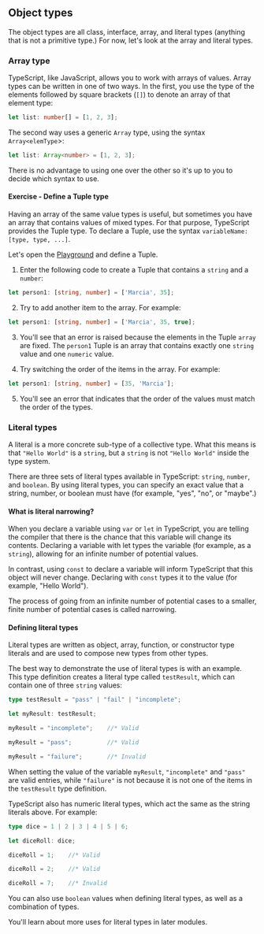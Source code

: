 ## Object types

The object types are all class, interface, array, and literal types (anything that is not a primitive type.) For now, let's look at the array and literal types.

### Array type

TypeScript, like JavaScript, allows you to work with arrays of values. Array types can be written in one of two ways. In the first, you use the type of the elements followed by square brackets (`[]`) to denote an array of that element type:

```typescript
let list: number[] = [1, 2, 3];

```

The second way uses a generic `Array` type, using the syntax `Array<elemType`>:

```typescript
let list: Array<number> = [1, 2, 3];

```

There is no advantage to using one over the other so it's up to you to decide which syntax to use.

#### Exercise - Define a Tuple type

Having an array of the same value types is useful, but sometimes you have an array that contains values of mixed types. For that purpose, TypeScript provides the Tuple type. To declare a Tuple, use the syntax `variableName: [type, type, ...]`.

Let's open the [Playground](https://www.typescriptlang.org/play) and define a Tuple.

1. Enter the following code to create a Tuple that contains a `string` and a `number`:

  ```typescript
  let person1: [string, number] = ['Marcia', 35];

  ```

2. Try to add another item to the array. For example:

  ```typescript
  let person1: [string, number] = ['Marcia', 35, true];

  ```

3. You'll see that an error is raised because the elements in the Tuple `array` are fixed. The `person1` Tuple is an array that contains exactly one `string` value and one `numeric` value.

1. Try switching the order of the items in the array. For example:

  ```typescript
  let person1: [string, number] = [35, 'Marcia'];

  ```

5. You'll see an error that indicates that the order of the values must match the order of the types.

### Literal types

A literal is a more concrete sub-type of a collective type. What this means is that `"Hello World"` is a `string`, but a `string` is not `"Hello World"` inside the type system.

There are three sets of literal types available in TypeScript: `string`, `number`, and `boolean`. By using literal types, you can specify an exact value that a string, number, or boolean must have (for example, "yes", "no", or "maybe".)

#### What is literal narrowing?

When you declare a variable using `var` or `let` in TypeScript, you are telling the compiler that there is the chance that this variable will change its contents. Declaring a variable with let types the variable (for example, as a `string`), allowing for an infinite number of potential values.

In contrast, using `const` to declare a variable will inform TypeScript that this object will never change. Declaring with `const` types it to the value (for example, "Hello World").

The process of going from an infinite number of potential cases to a smaller, finite number of potential cases is called narrowing.

#### Defining literal types

Literal types are written as object, array, function, or constructor type literals and are used to compose new types from other types.

The best way to demonstrate the use of literal types is with an example. This type definition creates a literal type called `testResult`, which can contain one of three `string` values:

```typescript
type testResult = "pass" | "fail" | "incomplete";

let myResult: testResult;

myResult = "incomplete";    //* Valid

myResult = "pass";          //* Valid

myResult = "failure";       //* Invalid

```

When setting the value of the variable `myResult`, `"incomplete"` and `"pass"` are valid entries, while `"failure"` is not because it is not one of the items in the `testResult` type definition.

TypeScript also has numeric literal types, which act the same as the string literals above. For example:

```typescript
type dice = 1 | 2 | 3 | 4 | 5 | 6;

let diceRoll: dice;

diceRoll = 1;    //* Valid

diceRoll = 2;    //* Valid

diceRoll = 7;    //* Invalid

```

You can also use `boolean` values when defining literal types, as well as a combination of types.

You'll learn about more uses for literal types in later modules.

